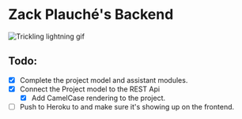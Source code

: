 # Zack Plauché's Backend
![Trickling lightning gif](https://media4.giphy.com/media/CKlafeh1NAxz35KTq4/giphy-downsized-large.gif)


## Todo:
- [x] Complete the project model and assistant modules.
- [x] Connect the Project model to the REST Api
    - [x] Add CamelCase rendering to the project.
- [ ] Push to Heroku to and make sure it's showing up on the frontend.